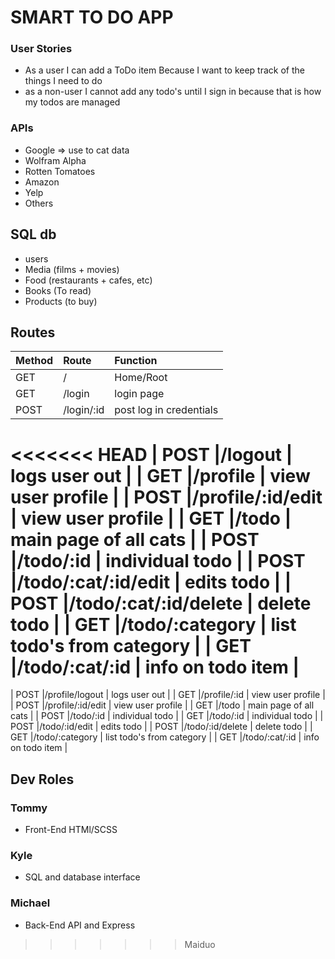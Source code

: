# SMART TO DO APP

### User Stories
  - As a user I can add a ToDo item Because I want to keep track of the things I need to do
  - as a non-user I cannot add any todo's until I sign in because that is how my todos are managed

### APIs
  - Google => use to cat data
  - Wolfram Alpha
  - Rotten Tomatoes
  - Amazon
  - Yelp
  - Others

## SQL db
  - users
  - Media (films + movies)
  - Food (restaurants + cafes, etc)
  - Books (To read)
  - Products (to buy)

## Routes

| Method | Route                | Function                  |
|--------|:---------------------|:--------------------------|
|  GET   |/                     | Home/Root                 |
|  GET   |/login                | login page                |
|  POST  |/login/:id            | post log in credentials   |
<<<<<<< HEAD
|  POST  |/logout               | logs user out             |
|  GET   |/profile              | view user profile         |
|  POST  |/profile/:id/edit     | view user profile         |
|  GET   |/todo                 | main page of all cats     |
|  POST  |/todo/:id             | individual todo           |
|  POST  |/todo/:cat/:id/edit   | edits todo                |
|  POST  |/todo/:cat/:id/delete | delete todo               |
|  GET   |/todo/:category       | list todo's from category |
|  GET   |/todo/:cat/:id        | info on todo item         |
=======
|  POST  |/profile/logout       | logs user out             |
|  GET   |/profile/:id          | view user profile         |
|  POST  |/profile/:id/edit     | view user profile         |
|  GET   |/todo                 | main page of all cats     | 
|  POST  |/todo/:id             | individual todo           |
|  GET   |/todo/:id             | individual todo           |
|  POST  |/todo/:id/edit        | edits todo                |
|  POST  |/todo/:id/delete      | delete todo               |
|  GET   |/todo/:category       | list todo's from category |
|  GET   |/todo/:cat/:id        | info on todo item         |

## Dev Roles
  ### Tommy
  - Front-End HTMl/SCSS 

  ### Kyle 
  - SQL and database interface 

  ### Michael
  - Back-End API and Express
>>>>>>> Maiduo

